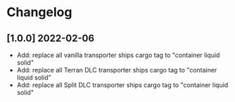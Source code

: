 # Changelog

## [1.0.0] 2022-02-06

- Add: replace all vanilla transporter ships cargo tag to "container liquid solid"
- Add: replace all Terran DLC transporter ships cargo tag to "container liquid solid"
- Add: replace all Split DLC transporter ships cargo tag to "container liquid solid"
